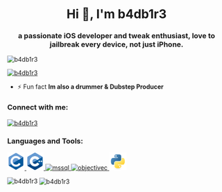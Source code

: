 

<h1 align="center">Hi 👋, I'm b4db1r3</h1>
<h3 align="center">a passionate iOS developer and tweak enthusiast, love to jailbreak every device, not just iPhone.</h3>

<p align="left"> <img src="https://komarev.com/ghpvc/?username=b4db1r3&label=Profile%20views&color=0e75b6&style=flat" alt="b4db1r3" /> </p>

<p align="left"> <a href="https://twitter.com/b4db1r3" target="blank"><img src="https://img.shields.io/twitter/follow/b4db1r3?logo=twitter&style=for-the-badge" alt="b4db1r3" /></a> </p>

- ⚡ Fun fact **Im also a drummer & Dubstep Producer**

<h3 align="left">Connect with me:</h3>
<p align="left">
<a href="https://twitter.com/b4db1r3" target="blank"><img align="center" src="https://raw.githubusercontent.com/rahuldkjain/github-profile-readme-generator/master/src/images/icons/Social/twitter.svg" alt="b4db1r3" height="30" width="40" /></a>
</p>

<h3 align="left">Languages and Tools:</h3>
<p align="left"> <a href="https://www.cprogramming.com/" target="_blank" rel="noreferrer"> <img src="https://raw.githubusercontent.com/devicons/devicon/master/icons/c/c-original.svg" alt="c" width="40" height="40"/> </a> <a href="https://www.w3schools.com/cpp/" target="_blank" rel="noreferrer"> <img src="https://raw.githubusercontent.com/devicons/devicon/master/icons/cplusplus/cplusplus-original.svg" alt="cplusplus" width="40" height="40"/> </a> <a href="https://www.microsoft.com/en-us/sql-server" target="_blank" rel="noreferrer"> <img src="https://www.svgrepo.com/show/303229/microsoft-sql-server-logo.svg" alt="mssql" width="40" height="40"/> </a> <a href="https://developer.apple.com/library/archive/documentation/Cocoa/Conceptual/ProgrammingWithObjectiveC/Introduction/Introduction.html" target="_blank" rel="noreferrer"> <img src="https://www.vectorlogo.zone/logos/apple_objectivec/apple_objectivec-icon.svg" alt="objectivec" width="40" height="40"/> </a> <a href="https://www.python.org" target="_blank" rel="noreferrer"> <img src="https://raw.githubusercontent.com/devicons/devicon/master/icons/python/python-original.svg" alt="python" width="40" height="40"/> </a> </p>

<p><img align="left" src="https://github-readme-stats.vercel.app/api/top-langs?username=b4db1r3&show_icons=true&locale=en&layout=compact" alt="b4db1r3" /></p>

<p>&nbsp;<img align="center" src="https://github-readme-stats.vercel.app/api?username=b4db1r3&show_icons=true&locale=en" alt="b4db1r3" /></p>
